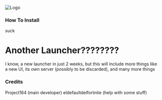 ![Logo](https://static.wikia.nocookie.net/logopedia/images/2/20/Fortnite_Chapter_1_Season_1_V2.jpg)

### How To Install
suck 

# Another Launcher????????
I know, a new launcher in just 2 weeks, but this will include more things like a new UI, its own server (possibly to be discarded), and many more things
 
### Credits
Project164 (main developer)
eldefaultdelfortnite (help with some stuff)
